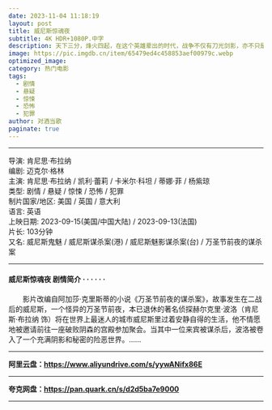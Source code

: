 ```yaml
---
date: 2023-11-04 11:18:19
layout: post
title: 威尼斯惊魂夜
subtitle: 4K HDR+1080P.中字
description: 天下三分，烽火四起，在这个英雄辈出的时代，战争不仅有刀光剑影，亦不只是血肉搏杀。秘密情报线上的生死角逐，正涌动于滚滚洪流的阴影当中....
image: https://pic.imgdb.cn/item/65479ed4c458853aef00979c.webp
optimized_image: 
category: 热门电影
tags:  
  - 剧情
  - 悬疑
  - 惊悚
  - 恐怖
  - 犯罪
author: 对酒当歌
paginate: true
---
```


---

导演: 肯尼思·布拉纳  
编剧: 迈克尔·格林  
主演: 肯尼思·布拉纳 / 凯利·蕾莉 / 卡米尔·科坦 / 蒂娜·菲 / 杨紫琼  
类型: 剧情 / 悬疑 / 惊悚 / 恐怖 / 犯罪  
制片国家/地区: 美国 / 英国 / 意大利  
语言: 英语  
上映日期: 2023-09-15(美国/中国大陆) / 2023-09-13(法国)  
片长: 103分钟  
又名: 威尼斯鬼魅 / 威尼斯谋杀案(港) / 威尼斯魅影谋杀案(台) / 万圣节前夜的谋杀案  

---

#### 威尼斯惊魂夜 剧情简介 · · · · · ·

　　影片改编自阿加莎·克里斯蒂的小说《万圣节前夜的谋杀案》，故事发生在二战后的威尼斯，一个怪异的万圣节前夜，本已退休的著名侦探赫尔克里·波洛（肯尼斯·布拉纳 饰）将在世界上最迷人的城市威尼斯里过着安静自得的生活，他不情愿地被邀请前往一座破败阴森的宫殿参加聚会。当其中一位来宾被谋杀后，波洛被卷入了一个充满阴影和秘密的险恶世界。……

---

**阿里云盘：<https://www.aliyundrive.com/s/yywANifx86E>**

---

**夸克网盘：<https://pan.quark.cn/s/d2d5ba7e9000>**

---
